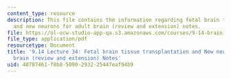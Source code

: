 ```yaml
---
content_type: resource
description: This file contains the information regarding fetal brain tissue transplantation
  and new neurons for adult brain (review and extension) notes.
file: https://ol-ocw-studio-app-qa.s3.amazonaws.com/courses/9-14-brain-structure-and-its-origins-spring-2014/48787461f8b85090293225447eaf94b9_MIT9_14S14_Lecture34.pdf
file_type: application/pdf
resourcetype: Document
title: '9.14 Lecture 34: Fetal brain tissue transplantation and New neurons for adult
  brain (review and extension) Notes'
uid: 48787461-f8b8-5090-2932-25447eaf94b9
---
```

